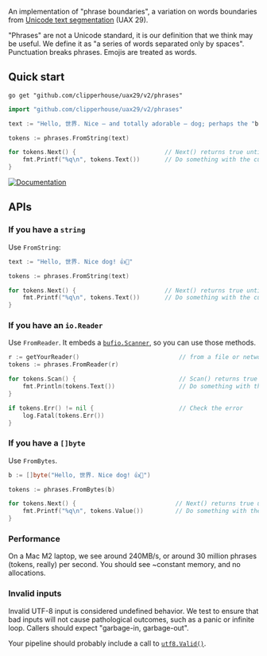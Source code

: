 An implementation of "phrase boundaries", a variation on words boundaries from [Unicode text segmentation](https://unicode.org/reports/tr29/#Word_Boundaries) (UAX 29).

"Phrases" are not a Unicode standard, it is our definition that we think may be useful. We define it as "a series of words separated only by spaces". Punctuation breaks phrases. Emojis are treated as words.

## Quick start

```
go get "github.com/clipperhouse/uax29/v2/phrases"
```

```go
import "github.com/clipperhouse/uax29/v2/phrases"

text := "Hello, 世界. Nice — and totally adorable — dog; perhaps the "best one"! 🏆 🐶"

tokens := phrases.FromString(text)

for tokens.Next() {                         // Next() returns true until end of data
	fmt.Printf("%q\n", tokens.Text())       // Do something with the current phrase
}
```

[![Documentation](https://pkg.go.dev/badge/github.com/clipperhouse/uax29/v2/phrases.svg)](https://pkg.go.dev/github.com/clipperhouse/uax29/v2/phrases)

## APIs

### If you have a `string`

Use `FromString`:

```go
text := "Hello, 世界. Nice dog! 👍🐶"

tokens := phrases.FromString(text)

for tokens.Next() {                         // Next() returns true until end of data
	fmt.Printf("%q\n", tokens.Text())       // Do something with the current phrase
}
```

### If you have an `io.Reader`

Use `FromReader`. It embeds a [`bufio.Scanner`](https://pkg.go.dev/bufio#Scanner), so you can use those methods.

```go
r := getYourReader()                            // from a file or network maybe
tokens := phrases.FromReader(r)

for tokens.Scan() {                             // Scan() returns true until error or EOF
	fmt.Println(tokens.Text())                  // Do something with the current phrase
}

if tokens.Err() != nil {                        // Check the error
	log.Fatal(tokens.Err())
}
```

### If you have a `[]byte`

Use `FromBytes`.

```go
b := []byte("Hello, 世界. Nice dog! 👍🐶")

tokens := phrases.FromBytes(b)

for tokens.Next() {                            // Next() returns true until end of data
	fmt.Printf("%q\n", tokens.Value())         // Do something with the current phrase
}
```

### Performance

On a Mac M2 laptop, we see around 240MB/s, or around 30 million phrases (tokens, really) per second. You should see ~constant memory, and no allocations.

### Invalid inputs

Invalid UTF-8 input is considered undefined behavior. We test to ensure that bad inputs will not cause pathological outcomes, such as a panic or infinite loop. Callers should expect "garbage-in, garbage-out".

Your pipeline should probably include a call to [`utf8.Valid()`](https://pkg.go.dev/unicode/utf8#Valid).
